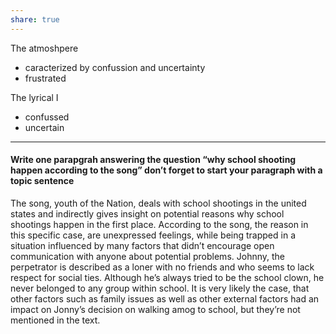 ```yaml
---
share: true
---
```


The atmoshpere
- caracterized by confussion and uncertainty
- frustrated

The lyrical I 
- confussed 
- uncertain

***

#### Write one parapgrah answering the question “why school shooting happen according to the song” don’t forget to start your paragraph with a topic sentence

The song, youth of the Nation, deals with school shootings in the united states and indirectly gives insight on potential reasons why school shootings happen in the first place. 
According to the song, the reason in this specific case, are unexpressed feelings, while being trapped in a situation influenced by many factors that didn’t encourage open communication with anyone about potential problems. Johnny, the perpetrator is described as a loner with no friends and who seems to lack  respect for social ties. Although he’s always tried to be the school clown, he never belonged to any group within school. 
It is very likely the case, that other factors such as family issues as well as other external factors had an impact on Jonny’s decision on walking amog to school, but they’re not mentioned in the text.





